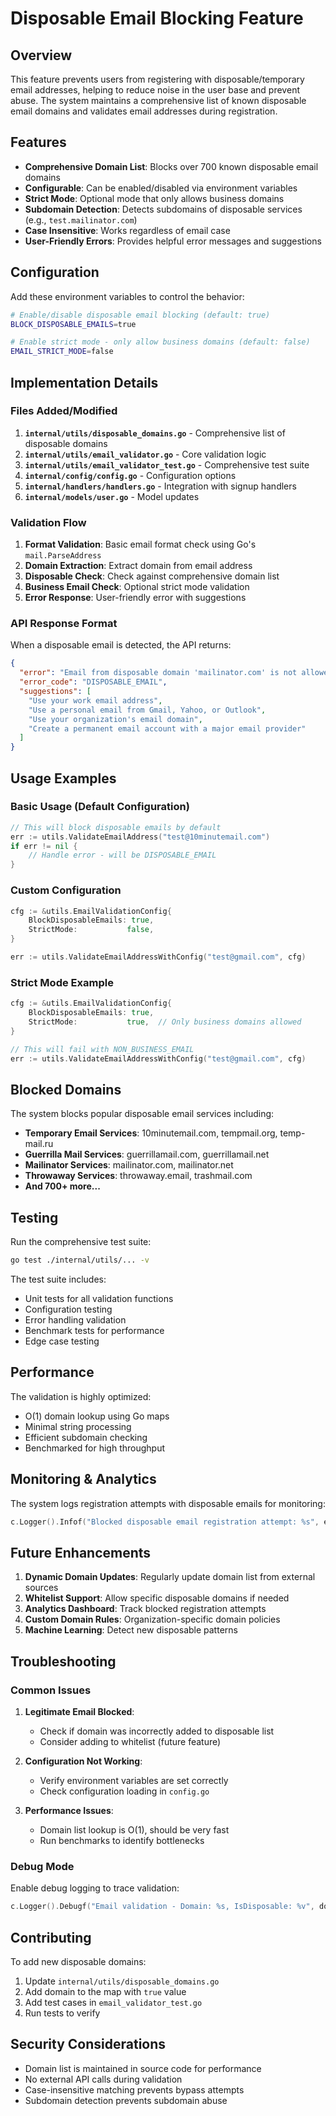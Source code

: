 # Disposable Email Blocking Feature

## Overview

This feature prevents users from registering with disposable/temporary email addresses, helping to reduce noise in the user base and prevent abuse. The system maintains a comprehensive list of known disposable email domains and validates email addresses during registration.

## Features

- **Comprehensive Domain List**: Blocks over 700 known disposable email domains
- **Configurable**: Can be enabled/disabled via environment variables
- **Strict Mode**: Optional mode that only allows business domains
- **Subdomain Detection**: Detects subdomains of disposable services (e.g., `test.mailinator.com`)
- **Case Insensitive**: Works regardless of email case
- **User-Friendly Errors**: Provides helpful error messages and suggestions

## Configuration

Add these environment variables to control the behavior:

```bash
# Enable/disable disposable email blocking (default: true)
BLOCK_DISPOSABLE_EMAILS=true

# Enable strict mode - only allow business domains (default: false)  
EMAIL_STRICT_MODE=false
```

## Implementation Details

### Files Added/Modified

1. **`internal/utils/disposable_domains.go`** - Comprehensive list of disposable domains
2. **`internal/utils/email_validator.go`** - Core validation logic
3. **`internal/utils/email_validator_test.go`** - Comprehensive test suite
4. **`internal/config/config.go`** - Configuration options
5. **`internal/handlers/handlers.go`** - Integration with signup handlers
6. **`internal/models/user.go`** - Model updates

### Validation Flow

1. **Format Validation**: Basic email format check using Go's `mail.ParseAddress`
2. **Domain Extraction**: Extract domain from email address
3. **Disposable Check**: Check against comprehensive domain list
4. **Business Email Check**: Optional strict mode validation
5. **Error Response**: User-friendly error with suggestions

### API Response Format

When a disposable email is detected, the API returns:

```json
{
  "error": "Email from disposable domain 'mailinator.com' is not allowed. Please use a permanent email address.",
  "error_code": "DISPOSABLE_EMAIL",
  "suggestions": [
    "Use your work email address",
    "Use a personal email from Gmail, Yahoo, or Outlook",
    "Use your organization's email domain",
    "Create a permanent email account with a major email provider"
  ]
}
```

## Usage Examples

### Basic Usage (Default Configuration)

```go
// This will block disposable emails by default
err := utils.ValidateEmailAddress("test@10minutemail.com")
if err != nil {
    // Handle error - will be DISPOSABLE_EMAIL
}
```

### Custom Configuration

```go
cfg := &utils.EmailValidationConfig{
    BlockDisposableEmails: true,
    StrictMode:           false,
}

err := utils.ValidateEmailAddressWithConfig("test@gmail.com", cfg)
```

### Strict Mode Example

```go
cfg := &utils.EmailValidationConfig{
    BlockDisposableEmails: true,
    StrictMode:           true,  // Only business domains allowed
}

// This will fail with NON_BUSINESS_EMAIL
err := utils.ValidateEmailAddressWithConfig("test@gmail.com", cfg)
```

## Blocked Domains

The system blocks popular disposable email services including:

- **Temporary Email Services**: 10minutemail.com, tempmail.org, temp-mail.ru
- **Guerrilla Mail Services**: guerrillamail.com, guerrillamail.net
- **Mailinator Services**: mailinator.com, mailinator.net
- **Throwaway Services**: throwaway.email, trashmail.com
- **And 700+ more...**

## Testing

Run the comprehensive test suite:

```bash
go test ./internal/utils/... -v
```

The test suite includes:
- Unit tests for all validation functions
- Configuration testing
- Error handling validation
- Benchmark tests for performance
- Edge case testing

## Performance

The validation is highly optimized:
- O(1) domain lookup using Go maps
- Minimal string processing
- Efficient subdomain checking
- Benchmarked for high throughput

## Monitoring & Analytics

The system logs registration attempts with disposable emails for monitoring:

```go
c.Logger().Infof("Blocked disposable email registration attempt: %s", email)
```

## Future Enhancements

1. **Dynamic Domain Updates**: Regularly update domain list from external sources
2. **Whitelist Support**: Allow specific disposable domains if needed
3. **Analytics Dashboard**: Track blocked registration attempts
4. **Custom Domain Rules**: Organization-specific domain policies
5. **Machine Learning**: Detect new disposable patterns

## Troubleshooting

### Common Issues

1. **Legitimate Email Blocked**: 
   - Check if domain was incorrectly added to disposable list
   - Consider adding to whitelist (future feature)

2. **Configuration Not Working**:
   - Verify environment variables are set correctly
   - Check configuration loading in `config.go`

3. **Performance Issues**:
   - Domain list lookup is O(1), should be very fast
   - Run benchmarks to identify bottlenecks

### Debug Mode

Enable debug logging to trace validation:

```go
c.Logger().Debugf("Email validation - Domain: %s, IsDisposable: %v", domain, isDisposable)
```

## Contributing

To add new disposable domains:

1. Update `internal/utils/disposable_domains.go`
2. Add domain to the map with `true` value
3. Add test cases in `email_validator_test.go`
4. Run tests to verify

## Security Considerations

- Domain list is maintained in source code for performance
- No external API calls during validation
- Case-insensitive matching prevents bypass attempts
- Subdomain detection prevents subdomain abuse
